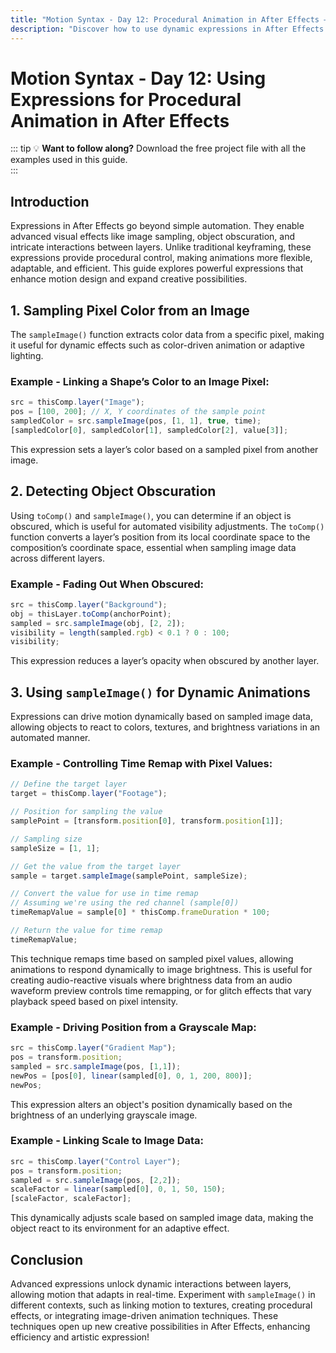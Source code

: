```yaml
---
title: "Motion Syntax - Day 12: Procedural Animation in After Effects – Dynamic Expressions Guide"
description: "Discover how to use dynamic expressions in After Effects to create procedural animations and automate movement efficiently."
---
```



# Motion Syntax - Day 12: Using Expressions for Procedural Animation in After Effects

::: tip 💡 **Want to follow along?**
Download the free project file with all the examples used in this guide.  
:::

## Introduction

Expressions in After Effects go beyond simple automation. They enable advanced visual effects like image sampling, object obscuration, and intricate interactions between layers. Unlike traditional keyframing, these expressions provide procedural control, making animations more flexible, adaptable, and efficient. This guide explores powerful expressions that enhance motion design and expand creative possibilities.

## 1. Sampling Pixel Color from an Image

The `sampleImage()` function extracts color data from a specific pixel, making it useful for dynamic effects such as color-driven animation or adaptive lighting.

### Example - Linking a Shape’s Color to an Image Pixel:
```javascript
src = thisComp.layer("Image");
pos = [100, 200]; // X, Y coordinates of the sample point
sampledColor = src.sampleImage(pos, [1, 1], true, time);
[sampledColor[0], sampledColor[1], sampledColor[2], value[3]];
```
This expression sets a layer’s color based on a sampled pixel from another image.

## 2. Detecting Object Obscuration

Using `toComp()` and `sampleImage()`, you can determine if an object is obscured, which is useful for automated visibility adjustments. The `toComp()` function converts a layer’s position from its local coordinate space to the composition’s coordinate space, essential when sampling image data across different layers.

### Example - Fading Out When Obscured:
```javascript
src = thisComp.layer("Background");
obj = thisLayer.toComp(anchorPoint);
sampled = src.sampleImage(obj, [2, 2]);
visibility = length(sampled.rgb) < 0.1 ? 0 : 100;
visibility;
```
This expression reduces a layer’s opacity when obscured by another layer.

## 3. Using `sampleImage()` for Dynamic Animations

Expressions can drive motion dynamically based on sampled image data, allowing objects to react to colors, textures, and brightness variations in an automated manner.

### Example - Controlling Time Remap with Pixel Values:
```javascript
// Define the target layer
target = thisComp.layer("Footage");

// Position for sampling the value
samplePoint = [transform.position[0], transform.position[1]];

// Sampling size
sampleSize = [1, 1];

// Get the value from the target layer
sample = target.sampleImage(samplePoint, sampleSize);

// Convert the value for use in time remap
// Assuming we're using the red channel (sample[0])
timeRemapValue = sample[0] * thisComp.frameDuration * 100;

// Return the value for time remap
timeRemapValue;
```
This technique remaps time based on sampled pixel values, allowing animations to respond dynamically to image brightness. This is useful for creating audio-reactive visuals where brightness data from an audio waveform preview controls time remapping, or for glitch effects that vary playback speed based on pixel intensity.

### Example - Driving Position from a Grayscale Map:
```javascript
src = thisComp.layer("Gradient Map");
pos = transform.position;
sampled = src.sampleImage(pos, [1,1]);
newPos = [pos[0], linear(sampled[0], 0, 1, 200, 800)];
newPos;
```
This expression alters an object's position dynamically based on the brightness of an underlying grayscale image.

### Example - Linking Scale to Image Data:
```javascript
src = thisComp.layer("Control Layer");
pos = transform.position;
sampled = src.sampleImage(pos, [2,2]);
scaleFactor = linear(sampled[0], 0, 1, 50, 150);
[scaleFactor, scaleFactor];
```
This dynamically adjusts scale based on sampled image data, making the object react to its environment for an adaptive effect.

## Conclusion

Advanced expressions unlock dynamic interactions between layers, allowing motion that adapts in real-time. Experiment with `sampleImage()` in different contexts, such as linking motion to textures, creating procedural effects, or integrating image-driven animation techniques. These techniques open up new creative possibilities in After Effects, enhancing efficiency and artistic expression!
